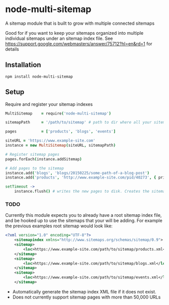 # node-multi-sitemap
A sitemap module that is built to grow with multiple connected sitemaps

Good for if you want to keep your sitemaps organized into multiple individual sitemaps under an sitemap index file. See https://support.google.com/webmasters/answer/75712?hl=en&rd=1 for details

## Installation

`npm install node-multi-sitemap`

## Setup

Require and register your sitemap indexes

```coffee
MultiSitemap    = require('node-multi-sitemap')

sitemapPath     = '/path/to/sitemap' # path to dir where all your sitemaps live

pages           = ['products', 'blogs', 'events']

siteURL = 'https://www.example-site.com'
instance = new MultiSitemap(siteURL, sitemapPath)

# Register sitemap pages
pages.forEach(instance.addSitemap)

# Add pages to the sitemap
instance.add('blogs', 'blogs/20150225/some-path-of-a-blog-post')
instance.add('products', 'http://www.example-site.com/pid/40273', { priority: .8, changeFreq: 'monthly' })

setTimeout ->
    instance.flush() # writes the new pages to disk. Creates the sitemap if it doesn't exist, otherwise appends

```

### TODO

Currently this module expects you to already have a root sitemap index file, and be hooked up to use the sitemaps that your will be adding. For example the previous examples root sitemap would look like:

```xml
<?xml version="1.0" encoding="UTF-8"?>
    <sitemapindex xmlns="http://www.sitemaps.org/schemas/sitemap/0.9">
    <sitemap>
        <loc>https://www.example-site.com/path/to/sitemap/products.xml</loc>
    </sitemap>
    <sitemap>
        <loc>https://www.example-site.com/path/to/sitemap/blogs.xml</loc>
    </sitemap>
    <sitemap>
        <loc>https://www.example-site.com/path/to/sitemap/events.xml</loc>
    </sitemap>
```

- Automatically generate the sitemap index XML file if it does not exist.
- Does not currently support sitemap pages with more than 50,000 URLs